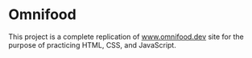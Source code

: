 # Omnifood
  
This project is a complete replication of www.omnifood.dev site for the purpose of practicing HTML, CSS, and JavaScript. 

